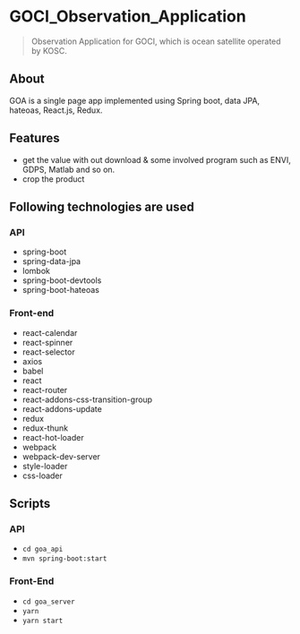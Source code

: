 # GOCI_Observation_Application
> Observation Application for GOCI, which is ocean satellite operated by KOSC.

## About
GOA is a single page app implemented using Spring boot, data JPA, hateoas, React.js, Redux.

## Features
- get the value with out download & some involved program such as ENVI, GDPS, Matlab and so on.
- crop the product

## Following technologies are used

### API
- spring-boot
- spring-data-jpa
- lombok
- spring-boot-devtools
- spring-boot-hateoas

### Front-end
- react-calendar
- react-spinner
- react-selector
- axios
- babel
- react
- react-router
- react-addons-css-transition-group
- react-addons-update
- redux
- redux-thunk
- react-hot-loader
- webpack
- webpack-dev-server
- style-loader
- css-loader


## Scripts

### API
- `cd goa_api`
- `mvn spring-boot:start`

### Front-End
- `cd goa_server`
- `yarn` 
- `yarn start`
